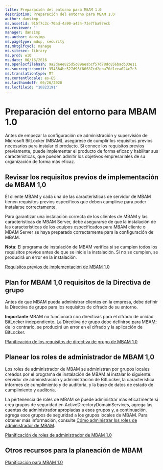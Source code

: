 ```yaml
---
title: Preparación del entorno para MBAM 1.0
description: Preparación del entorno para MBAM 1.0
author: dansimp
ms.assetid: 915f7c3c-70ad-4a90-a434-73e7fba97ecb
ms.reviewer: ''
manager: dansimp
ms.author: dansimp
ms.pagetype: mdop, security
ms.mktglfcycl: manage
ms.sitesec: library
ms.prod: w10
ms.date: 06/16/2016
ms.openlocfilehash: 9a2de4e825d5c89aeabcf57d78dc856bacb03e11
ms.sourcegitcommit: 354664bc527d93f80687cd2eba70d1eea024c7c3
ms.translationtype: MT
ms.contentlocale: es-ES
ms.lasthandoff: 06/26/2020
ms.locfileid: "10823191"
---
```

# Preparación del entorno para MBAM 1.0


Antes de empezar la configuración de administración y supervisión de Microsoft BitLocker (MBAM), asegúrese de cumplir los requisitos previos necesarios para instalar el producto. Si conoce los requisitos previos previamente, puede implementar el producto de forma eficaz y habilitar sus características, que pueden admitir los objetivos empresariales de su organización de forma más eficaz.

## Revisar los requisitos previos de implementación de MBAM 1,0


El cliente MBAM y cada una de las características de servidor de MBAM tienen requisitos previos específicos que deben cumplirse para poder instalarse correctamente.

Para garantizar una instalación correcta de los clientes de MBAM y las características de MBAM Server, debe asegurarse de que la instalación de las características de los equipos especificados para MBAM cliente o MBAM Server se haya preparado correctamente para la configuración de MBAM.

**Nota:**  El programa de instalación de MBAM verifica si se cumplen todos los requisitos previos antes de que se inicie la instalación. Si no se cumplen, se producirá un error en la instalación.

 

[Requisitos previos de implementación de MBAM 1.0](mbam-10-deployment-prerequisites.md)

## Plan for MBAM 1,0 requisitos de la Directiva de grupo


Antes de que MBAM pueda administrar clientes en la empresa, debe definir la Directiva de grupo para los requisitos de cifrado de su entorno.

**Importante**  MBAM no funcionará con directivas para el cifrado de unidad BitLocker independiente. La Directiva de grupo debe definirse para MBAM; de lo contrario, se producirá un error en el cifrado y la aplicación de BitLocker.

 

[Planificación de los requisitos de directiva de grupo de MBAM 1.0](planning-for-mbam-10-group-policy-requirements.md)

## Planear los roles de administrador de MBAM 1,0


Los roles de administrador de MBAM se administran por grupos locales creados por el programa de instalación de MBAM al instalar lo siguiente: servidor de administración y administración de BitLocker, la característica informes de cumplimiento y de auditoría, y la base de datos de estado de cumplimiento y auditoría.

La pertenencia de roles de MBAM se puede administrar más eficazmente si crea grupos de seguridad en ActiveDirectoryDomainServices, agrega las cuentas de administrador apropiadas a esos grupos y, a continuación, agrega esos grupos de seguridad a los grupos locales de MBAM. Para obtener más información, consulte [Cómo administrar los roles de administrador de MBAM](how-to-manage-mbam-administrator-roles-mbam-1.md).

[Planificación de roles de administrador de MBAM 1.0](planning-for-mbam-10-administrator-roles.md)

## Otros recursos para la planeación de MBAM


[Planificación para MBAM 1.0](planning-for-mbam-10.md)

 

 





